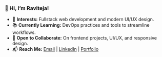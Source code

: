 ### 👋 Hi, I’m Raviteja!  
- 🌟 **Interests:** Fullstack web development and modern UI/UX design.  
- 📚 **Currently Learning:** DevOps practices and tools to streamline workflows.  
- 🤝 **Open to Collaborate:** On frontend projects, UI/UX, and responsive design.  
- 📬 **Reach Me:** [Email](mailto:raviteja.tk@gmail.com) | [LinkedIn](https://www.linkedin.com/in/raviteja-tk)  | [Portfolio]([https://www.linkedin.com/in/raviteja-tk](https://raviteja.site/))
